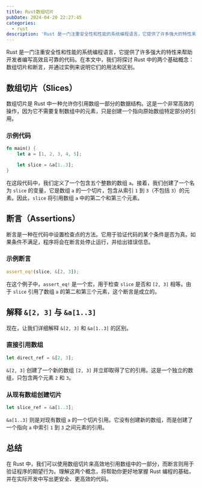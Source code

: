 ```yaml
---
title: Rust数组切片
pubDate: 2024-04-20 22:27:45
categories: 
  - rust
description: 'Rust 是一门注重安全性和性能的系统编程语言，它提供了许多强大的特性来帮助开发者编写高效且可靠的代码。在本文中，我们将探讨 Rust 中的两个基础概念：数组切片和断言，并通过实例来说明它们的用法和区别。'
---
```


Rust 是一门注重安全性和性能的系统编程语言，它提供了许多强大的特性来帮助开发者编写高效且可靠的代码。在本文中，我们将探讨 Rust 中的两个基础概念：数组切片和断言，并通过实例来说明它们的用法和区别。

## 数组切片（Slices）

数组切片是 Rust 中一种允许你引用数组一部分的数据结构。这是一个非常高效的操作，因为它不需要复制数组中的元素，只是创建一个指向原始数组特定部分的引用。

### 示例代码

```rust
fn main() {
    let a = [1, 2, 3, 4, 5];

    let slice = &a[1..3];
}
```

在这段代码中，我们定义了一个包含五个整数的数组 `a`。接着，我们创建了一个名为 `slice` 的变量，它是数组 `a` 的一个切片，包含从索引 `1` 到 `3`（不包括 `3`）的元素。因此，`slice` 将引用数组 `a` 中的第二个和第三个元素。

## 断言（Assertions）

断言是一种在代码中设置检查点的方法。它用于验证代码的某个条件是否为真。如果条件不满足，程序将会在断言处停止运行，并给出错误信息。

### 示例断言

```rust
assert_eq!(slice, &[2, 3]);
```

在这个例子中，`assert_eq!` 是一个宏，用于检查 `slice` 是否和 `[2, 3]` 相等。由于 `slice` 引用了数组 `a` 的第二和第三个元素，这个断言是成立的。

## 解释 `&[2, 3]` 与 `&a[1..3]`

现在，让我们详细解释 `&[2, 3]` 和 `&a[1..3]` 的区别。

### 直接引用数组

```rust
let direct_ref = &[2, 3];
```

`&[2, 3]` 创建了一个新的数组 `[2, 3]` 并立即取得了它的引用。这是一个独立的数组，只包含两个元素 `2` 和 `3`。

### 从现有数组创建切片

```rust
let slice_ref = &a[1..3];
```

`&a[1..3]` 则是对现有数组 `a` 的一个切片引用。它没有创建新的数组，而是创建了一个指向 `a` 中索引 `1` 到 `3` 之间元素的引用。

## 总结

在 Rust 中，我们可以使用数组切片来高效地引用数组中的一部分，而断言则用于验证程序的期望行为。理解这两个概念，将帮助你更好地掌握 Rust 编程的基础，并在实际开发中写出更安全、更高效的代码。
